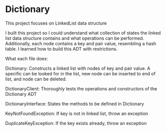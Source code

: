 # Dictionary
This project focuses on LinkedList data structure

I built this project so I could understand what collection of states the linked list data structure contains and what operations can be performed. Additionally, each node contains a key and pair value, resembling a hash table. I learned how to build this ADT with restrictions.

What each file does:

Dictionary: Constructs a linked list with nodes of key and pair value. A specific can be looked for in the list, new node can be inserted to end of list, and node can be deleted.

DictionaryClient: Thoroughly tests the operations and constructors of the Dictionary ADT

DictionaryInterface: States the methods to be defined in Dictionary

KeyNotFoundException: If key is not in linked list, throw an exception

DuplicateKeyException: If the key exists already, throw an exception


